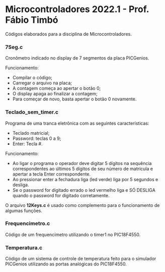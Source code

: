 # Microcontroladores 2022.1 - Prof. Fábio Timbó

Códigos elaborados para a disciplina de Microcontroladores.

### 7Seg.c

Cronômetro indicado no display de 7 segmentos da placa PICGenios.

Funcionamento:

- Compilar o código;
- Carregar o arquivo na placa;
- A contagem começa ao apertar o botão 0;
- O display apaga ao finalizar a contagem;
- Para começar de novo, basta apertar o botão 0 novamente.

### Teclado_sem_timer.c

Programa de uma tranca eletrônica com as seguintes características: 

- Teclado matricial;
- Password: teclas 0 a 9;
- Enter: Tecla #.

Funcionamento:

- Ao ligar o programa o operador deve digitar 5 dígitos na sequência correspondentes ao últimos 5 dígitos de seu número de matrícula e apertar a tecla Enter correspondente. 
- Ao pressionar enter a fechadura liga (led verde) liga por 5 segundos e desliga.
- Se o password for digitado errado o led vermelho liga e SÓ DESLIGA quando o password for digitado corretamente.

O arquivo **12Keys.c** é usado como complemento para o funcionamento de algumas funções.

### Frequencimetro.c

Código de um frequencímetro utilizando o timer1 no PIC18F4550.

### Temperatura.c

Código de um sistema de controle de temperatura feito para o simulador PICGenios utilizando as portas analógicas do PIC18F4550.
